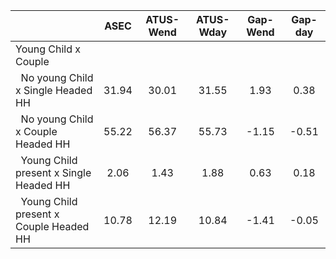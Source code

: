 
|                      |         ASEC |    ATUS-Wend |    ATUS-Wday |     Gap-Wend |      Gap-day |
| -------------------- | :----------: | :----------: | :----------: | :----------: | :----------: |
| Young Child x Couple |              |              |              |              |              |
| &nbsp;&nbsp;No young Child x Single Headed HH |        31.94 |        30.01 |        31.55 |         1.93 |         0.38 |
| &nbsp;&nbsp;No young Child x Couple Headed HH |        55.22 |        56.37 |        55.73 |        -1.15 |        -0.51 |
| &nbsp;&nbsp;Young Child present x Single Headed HH |         2.06 |         1.43 |         1.88 |         0.63 |         0.18 |
| &nbsp;&nbsp;Young Child present x Couple Headed HH |        10.78 |        12.19 |        10.84 |        -1.41 |        -0.05 |

